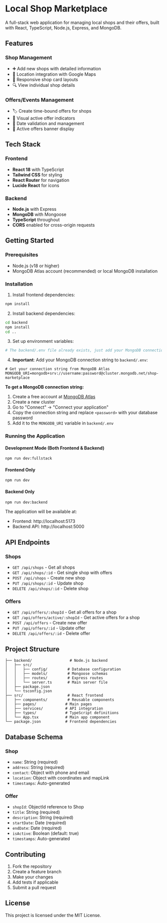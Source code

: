 # Local Shop Marketplace

A full-stack web application for managing local shops and their offers, built with React, TypeScript, Node.js, Express, and MongoDB.

## Features

### Shop Management
- ➕ Add new shops with detailed information
- 📍 Location integration with Google Maps
- 📱 Responsive shop card layouts
- 🔍 View individual shop details

### Offers/Events Management
- 🏷️ Create time-bound offers for shops
- 🎯 Visual active offer indicators
- 📅 Date validation and management
- 🎉 Active offers banner display

## Tech Stack

### Frontend
- **React 18** with TypeScript
- **Tailwind CSS** for styling
- **React Router** for navigation
- **Lucide React** for icons

### Backend
- **Node.js** with Express
- **MongoDB** with Mongoose
- **TypeScript** throughout
- **CORS** enabled for cross-origin requests

## Getting Started

### Prerequisites
- Node.js (v18 or higher)
- MongoDB Atlas account (recommended) or local MongoDB installation

### Installation

1. Install frontend dependencies:
```bash
npm install
```

2. Install backend dependencies:
```bash
cd backend
npm install
cd ..
```

3. Set up environment variables:
```bash
# The backend/.env file already exists, just add your MongoDB connection string
```

4. **Important**: Add your MongoDB connection string to `backend/.env`:
```env
# Get your connection string from MongoDB Atlas
MONGODB_URI=mongodb+srv://username:password@cluster.mongodb.net/shop-marketplace
```

**To get a MongoDB connection string:**
1. Create a free account at [MongoDB Atlas](https://www.mongodb.com/atlas)
2. Create a new cluster
3. Go to "Connect" → "Connect your application"
4. Copy the connection string and replace `<password>` with your database password
5. Add it to the `MONGODB_URI` variable in `backend/.env`

### Running the Application

#### Development Mode (Both Frontend & Backend)
```bash
npm run dev:fullstack
```

#### Frontend Only
```bash
npm run dev
```

#### Backend Only
```bash
npm run dev:backend
```

The application will be available at:
- Frontend: http://localhost:5173
- Backend API: http://localhost:5000

## API Endpoints

### Shops
- `GET /api/shops` - Get all shops
- `GET /api/shops/:id` - Get single shop with offers
- `POST /api/shops` - Create new shop
- `PUT /api/shops/:id` - Update shop
- `DELETE /api/shops/:id` - Delete shop

### Offers
- `GET /api/offers/:shopId` - Get all offers for a shop
- `GET /api/offers/active/:shopId` - Get active offers for a shop
- `POST /api/offers` - Create new offer
- `PUT /api/offers/:id` - Update offer
- `DELETE /api/offers/:id` - Delete offer

## Project Structure

```
├── backend/                 # Node.js backend
│   ├── src/
│   │   ├── config/         # Database configuration
│   │   ├── models/         # Mongoose schemas
│   │   ├── routes/         # Express routes
│   │   └── server.ts       # Main server file
│   ├── package.json
│   └── tsconfig.json
├── src/                    # React frontend
│   ├── components/         # Reusable components
│   ├── pages/             # Main pages
│   ├── services/          # API integration
│   ├── types/             # TypeScript definitions
│   └── App.tsx            # Main app component
└── package.json           # Frontend dependencies
```

## Database Schema

### Shop
- `name`: String (required)
- `address`: String (required)
- `contact`: Object with phone and email
- `location`: Object with coordinates and mapLink
- `timestamps`: Auto-generated

### Offer
- `shopId`: ObjectId reference to Shop
- `title`: String (required)
- `description`: String (required)
- `startDate`: Date (required)
- `endDate`: Date (required)
- `isActive`: Boolean (default: true)
- `timestamps`: Auto-generated

## Contributing

1. Fork the repository
2. Create a feature branch
3. Make your changes
4. Add tests if applicable
5. Submit a pull request

## License

This project is licensed under the MIT License.
